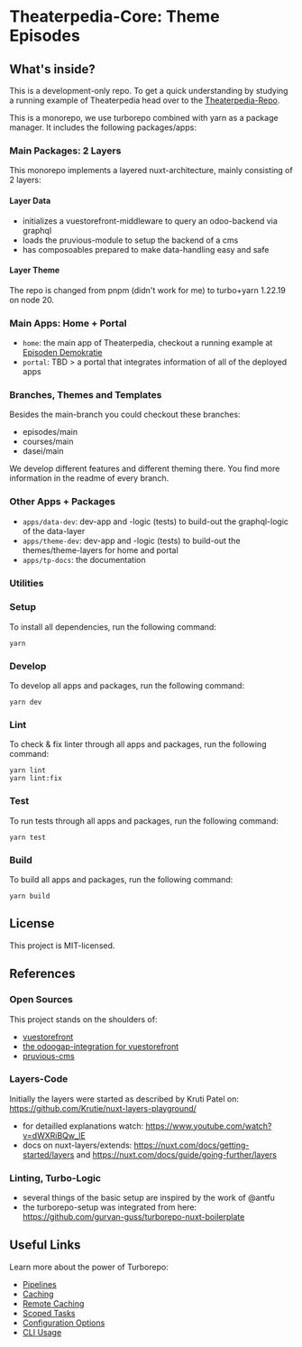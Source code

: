 # Theaterpedia-Core: Theme Episodes

## What's inside?

This is a development-only repo. To get a quick understanding by studying a running example of Theaterpedia head over to the [Theaterpedia-Repo](https://github.com/theaterpedia/theaterpedia).

This is a monorepo, we use turborepo combined with yarn as a package manager. It includes the following packages/apps:

### Main Packages: 2 Layers
This monorepo implements a layered nuxt-architecture, mainly consisting of 2 layers:

#### Layer **Data** 

- initializes a vuestorefront-middleware to query an odoo-backend via graphql
- loads the pruvious-module to setup the backend of a cms
- has composoables prepared to make data-handling easy and safe

#### Layer **Theme**

The repo is changed from pnpm (didn't work for me) to turbo+yarn 1.22.19 on node 20.


### Main Apps: Home + Portal

<!-- #TODO _08 update Apps-Info -->
- `home`: the main app of Theaterpedia, checkout a running example at [Episoden Demokratie](https://demokratie.theaterpedia.org/)
- `portal`: TBD > a portal that integrates information of all of the deployed apps


### Branches, Themes and Templates

<!-- #TODO _08 update Branches/Theming-Info -->
Besides the main-branch you could checkout these branches:
- episodes/main
- courses/main
- dasei/main

We develop different features and different theming there. You find more information in the readme of every branch.


### Other Apps + Packages 

- `apps/data-dev`: dev-app and -logic (tests) to build-out the graphql-logic of the data-layer
- `apps/theme-dev`: dev-app and -logic (tests) to build-out the themes/theme-layers for home and portal
- `apps/tp-docs`: the documentation

<!-- #TODO _06 describe Packages/Other Stuff 

- `docs_demo`: a [VitePress](https://vitepress.vuejs.org/) app
- `ui_demo`: a stub Nuxt component library with [Histoire](https://histoire.dev/)
- `config_demo`: `eslint` configuration (using [@antfu/eslint-config](https://github.com/antfu/eslint-config))
- `tsconfig_demo`: `tsconfig.json`s used throughout the monorepo

Each package/app is 100% [TypeScript](https://www.typescriptlang.org/).

-->


### Utilities

<!-- #TODO _06 describe Utilities
This turborepo has some additional tools already setup for you:

- [TypeScript](https://www.typescriptlang.org/) for static type checking
- [ESLint](https://eslint.org/) for code linting
-->


### Setup
<!-- #TODO _06 fully describe setup, scripts, publishing -->

To install all dependencies, run the following command:

```
yarn
```

### Develop

To develop all apps and packages, run the following command:

```
yarn dev
```

### Lint

To check & fix linter through all apps and packages, run the following command:

```
yarn lint
yarn lint:fix
```

### Test

To run tests through all apps and packages, run the following command:

```
yarn test
```

### Build

To build all apps and packages, run the following command:

```
yarn build
```

<!-- #TODO _06 decide on turbo-features

### Remote Caching

Turborepo can use a technique known as [Remote Caching](https://turborepo.org/docs/core-concepts/remote-caching) to share cache artifacts across machines, enabling you to share build caches with your team and CI/CD pipelines.

By default, Turborepo will cache locally. To enable Remote Caching you will need an account with Vercel. If you don't have an account you can [create one](https://vercel.com/signup), then enter the following commands:

```
yarn dlx turbo login
```

This will authenticate the Turborepo CLI with your [Vercel account](https://vercel.com/docs/concepts/personal-accounts/overview).

Next, you can link your Turborepo to your Remote Cache by running the following command from the root of your turborepo:

```
yarn dlx turbo link
```

Use a custom remote cache server [turbo-remote-cache](https://github.com/ducktors/turborepo-remote-cache)

-->

## License

This project is MIT-licensed.

## References

### Open Sources

This project stands on the shoulders of:
- [vuestorefront](https://vuestorefront.io)
- [the odoogap-integration for vuestorefront](https://github.com/odoogap/storefront-ui)
- [pruvious-cms](https://pruvious.com/)


### Layers-Code

Initially the layers were started as described by Kruti Patel on: https://github.com/Krutie/nuxt-layers-playground/
- for detailled explanations watch: https://www.youtube.com/watch?v=dWXRiBQw_lE
- docs on nuxt-layers/extends: https://nuxt.com/docs/getting-started/layers  and   https://nuxt.com/docs/guide/going-further/layers


### Linting, Turbo-Logic

- several things of the basic setup are inspired by the work of @antfu
- the turborepo-setup was integrated from here: https://github.com/gurvan-guss/turborepo-nuxt-boilerplate

<!-- #TODO _06 describe Utilities
a monorepo with Nuxt, Histoire, Vitest & VitePress as a starter for any project that can be easily extended.
You can also find additional branches:
- [TailwindCSS](https://github.com/gurvan-guss/turborepo-nuxt-boilerplate/tree/tailwind)
- [TailwindCSS + TailwindUI](https://github.com/gurvan-guss/turborepo-nuxt-boilerplate/tree/tailwindui)
- [Unocss](https://github.com/gurvan-guss/turborepo-nuxt-boilerplate/tree/unocss)
- [Unocss + Anu](https://github.com/gurvan-guss/turborepo-nuxt-boilerplate/tree/unocss-anu)
- [Unocss + Vuetify](https://github.com/gurvan-guss/turborepo-nuxt-boilerplate/tree/unocss-vuetify)
- [AdonisJS](https://github.com/gurvan-guss/turborepo-nuxt-boilerplate/tree/adonis)
-->


## Useful Links

Learn more about the power of Turborepo:

- [Pipelines](https://turborepo.org/docs/core-concepts/pipelines)
- [Caching](https://turborepo.org/docs/core-concepts/caching)
- [Remote Caching](https://turborepo.org/docs/core-concepts/remote-caching)
- [Scoped Tasks](https://turborepo.org/docs/core-concepts/scopes)
- [Configuration Options](https://turborepo.org/docs/reference/configuration)
- [CLI Usage](https://turborepo.org/docs/reference/command-line-reference)
